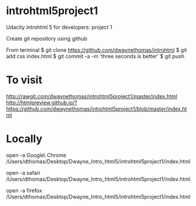 # introhtml5project1
Udacity introhtml 5 for developers: project 1

Create git repository using github

From terminal
$ git clone https://github.com/dwaynethomas/introhtml
$ git add css index.html
$ git commit -a -m 'three seconds is better'
$ git push 

# To visit
http://rawgit.com/dwaynethomas/introhtml5project1/master/index.html
http://htmlpreview.github.io/?https://github.com/dwaynethomas/introhtml5project1/blob/master/index.html

# Locally
open -a Google\ Chrome  /Users/dthomas/Desktop/Dwayne_Intro_html5/introhtml5project1/index.html

open -a safari /Users/dthomas/Desktop/Dwayne_Intro_html5/introhtml5project1/index.html

open -a firefox  /Users/dthomas/Desktop/Dwayne_Intro_html5/introhtml5project1/index.html
